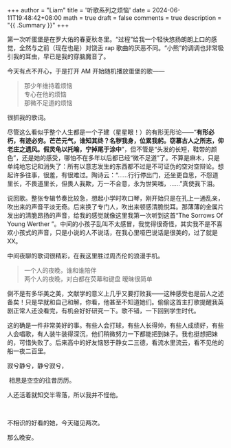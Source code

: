 +++
author = "Liam"
title = '听歌系列之烦恼'
date = 2024-06-11T19:48:42+08:00
math = true
draft = false
comments = true
description = "{{ .Summary }}"
+++

第一次听蛋堡是在罗大佑的春夏秋冬里。“过程”给我一个轻快悠扬朗朗上口的感觉，全然与之前（现在也是）对饶舌 rap 歌曲的厌恶不同。“小熊”的调调也非常吸引我的耳虫，早已是我的穿脑魔音了。

今天有点不开心，于是打开 AM 开始随机播放蛋堡的歌——

>那少年维持着烦恼 <br>
>专心在他的烦恼 <br>
>那微不足道的烦恼 <br>

很抓我的歌词。

尽管这么看似乎整个人生都是一个子建（星星眼！）的有形无形论——“**有形必朽，有迹必穷。芒芒元气，谁知其终？名秽我身，位累我躬。窃慕古人之所志，仰老庄之遗风。假灵龟以托喻，宁掉尾于涂中**”，但不管是“头发的长短，鞋带的颜色”，还是她的感受，哪怕不在多年以后都已经“微不足道”了。不算是麻木，只是单纯地忘记和消失了：所有以意志发生的东西都不过是不可证伪的空对空辩论。想起许多往事，很羞，有很难过。陶诗云：“……行行停出门，还坐更自思，不怨道里长，不畏道里长，但畏人我欺，万一不合意，永为世笑嗤，……”真使我下泪。

说回歌。整张专辑节奏比较急，想起小学时吹口琴，刚开始只是在孔上一通乱亲，吹出来的声音平淡无奇。后来换了专门人，吹出来顿感清脆悦耳。那薄薄的金属片发出的清脆昂扬的声音，给我的感觉就像这里我第一次听到这首“The Sorrows Of Young Werther ”。中间的小孩子乱叫不太感冒，我觉得很奇怪，其实我不是不喜欢小孩式的声音，只是小说的人不说话，在我心里哑巴说话是很美的，过了就是 XX。

中间夜聊的歌词很精彩，在我这里胜过周杰伦的浪漫手机。

>一个人的夜晚，谁和谁陪伴 <br>
>两个人的夜晚，对白都在荧幕和键盘 暧昧很简单<br>

倒不是有多华美之美，文献学的意义上几乎又要打败我——这种感受也是前人之述备矣！只是早就和自己和解，你看，他甚至不知道她们。偷偷这首主打歌提醒我英剧正常人还没看完，有机会好好研究一下。歌不错，一下回到学生时代。

这的确是一件非常美好的事。有些人会打球，有些人长得帅，有些人成绩好，有些人会唱歌，有人装牛装得深沉，他们稍微努力一下都能把到妹子。我也挺想把妹的，可惜失败了。后来高中的好友恼怒于静女二三德，看流水里流云，看不见他的船一夜二百里。

寂兮静兮，静兮寂兮，

​    相思是空空的往昔历历。

人还活着就知交半零落，所以我并不怪他。

<br>

不相识的好看的她，今天碰见两次。

那么晚安。
